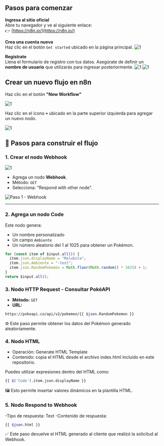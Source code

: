 ## Pasos para comenzar

 **Ingresa al sitio oficial**  
   Abre tu navegador y ve al siguiente enlace:  
   👉 [https://n8n.io/](https://n8n.io/)

 **Crea una cuenta nueva**  
   Haz clic en el botón `Get started` ubicado en la página principal.
   ![1](n8n_inicio.png)  

 **Regístrate**  
   Llena el formulario de registro con tus datos. Asegúrate de definir un **nombre de usuario** que utilizarás para ingresar posteriormente.
![1](n8n_formulario.PNG)
 ![1](n8n-usuario.PNG)  

 ## Crear un nuevo flujo en n8n

Haz clic en el botón **"New Workflow"** 

 ![1](nuevo_flujo.png)  


Haz clic en el ícono **`+`** ubicado en la parte superior izquierda para agregar un nuevo nodo.

![1](+.png)  


## 🔧 Pasos para construir el flujo

### 1. Crear el nodo Webhook

 ![1](webhook.png)  

- Agrega un nodo **Webhook**.
- Método: `GET`
- Selecciona: "Respond with other node".

![Paso 1 - Webhook](webhook2.png)

---

### 2. Agrega un nodo **Code**

Este nodo genera:
- Un nombre personalizado
- Un campo `Ambiente`
- Un número aleatorio del 1 al 1025 para obtener un Pokémon.

```javascript
for (const item of $input.all()) {
  item.json.displayName = "Malubita";
  item.json.Ambiente = "-test";
  item.json.RandomPokemon = Math.floor(Math.random() * 1025) + 1;
}
return $input.all();
```
### 3. Nodo HTTP Request - Consultar PokéAPI

- **Método:** `GET`  
- **URL:**

```bash
https://pokeapi.co/api/v2/pokemon/{{ $json.RandomPokemon }}
```
⚙️ Este paso permite obtener los datos del Pokémon generado aleatoriamente.

### 4. Nodo HTML

- Operación: Generate HTML Template
- Contenido: copia el HTML desde el archivo index.html incluido en este repositorio.

Puedes utilizar expresiones dentro del HTML como:
```bash
{{ $('Code').item.json.displayName }}
```
🖼️ Esto permite insertar valores dinámicos en la plantilla HTML.

### 5. Nodo Respond to Webhook

-Tipo de respuesta: Text
-Contenido de respuesta:

```bash
{{ $json.html }}
```
✅ Este paso devuelve el HTML generado al cliente que realizó la solicitud al Webhook.

